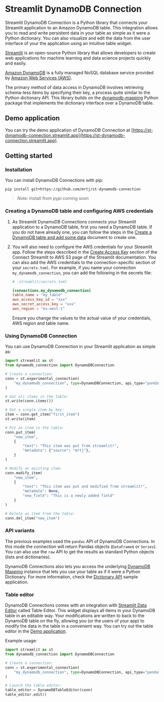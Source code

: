 # Streamlit DynamoDB Connection

Streamlit DynamoDB Connection is a Python library that connects your Streamlit application to an Amazon DynamoDB table. This integration allows you to read and write persistent data in your table as simple as it were a Python dictionary. You can also visualize and edit the data from the user interface of your the application using an intuitive table widget.

[Streamlit](https://streamlit.io) is an open-source Python library that allows developers to create web applications for machine learning and data science projects quickly and easily.

[Amazon DynamoDB](https://aws.amazon.com/dynamodb/) is a fully managed NoSQL database service provided by [Amazon Web Services (AWS)](http://aws.amazon.com).

The primary method of data access in DynamoDB involves retrieving schema-less items by specifying their key, a process quite similar to the Python dictionary API. This library builds on the [dynamodb-mapping](https://github.com/mrtj/dynamodb-mapping) Python package that implements the dictionary interface over a DynamoDB table.

## Demo application

You can try the demo application of DynamoDB Connection at [https://st-dynamodb-connection.streamlit.app](https://st-dynamodb-connection.streamlit.app).

## Getting started

### Installation

You can install DynamoDB Connections with pip:

```shell
pip install git+https://github.com/mrtj/st-dynamodb-connection
```

> *Note:* Install from pypi coming soon

### Creating a DynamoDB table and configuring AWS credentials

1. As Streamlit DynamoDB Connections connects your Streamlit application to a DynamoDB table, first you need a DynamoDB table. If you do not have already one, you can follow the steps in the [Create a DynamoDB table and add some data](./docs/create_table.md) document to create one.

2. You will also need to configure the AWS credentials for your Streamlit app. Follow the steps described in the [Create Access Key](https://docs.streamlit.io/knowledge-base/tutorials/databases/aws-s3#create-access-keys) section of the Connect Streamlit to AWS S3 page of the Streamlit documentation. You can also add the AWS credentials to the connection-specific section of your `secrets.toml`. For example, if you name your connection `my_dynamodb_connection`, you can add the following in the secrets file:

    ```conf
    # .streamlit/secrets.toml

    [connections.my_dynamodb_connection]
    table_name = "my_table"
    aws_access_key_id = "xxx"
    aws_secret_access_key = "xxx"
    aws_region = "eu-west-1"
    ```

    Ensure you change the values to the actual value of your credentials, AWS region and table name.

### Using DynamoDB Connection

You can use DynamoDB Connection in your Streamlit application as simple as:

```python
import streamlit as st
from dynamodb_connection import DynamoDBConnection

# Create a connection:
conn = st.experimental_connection(
    "my_dynamodb_connection", type=DynamoDBConnection, api_type="pandas"
)

# Get all items in the table:
st.write(conn.items())

# Get a single item by key:
item = conn.get_item("first_item")
st.write(item)

# Put an item in the table:
conn.put_item(
    "new_item",
    {
        "text": "This item was put from streamlit!",
        "metadata": {"source": "mrtj"},
    }
)

# Modify an existing item:
conn.modify_item(
    "new_item",
    {
        "text": "This item was put and modified from streamlit!",
        "metadata": None,
        "new_field": "This is a newly added field"
    }
)

# Delete an item from the table:
conn.del_item("new_item")
```

### API variants

The previous examples used the `pandas` API of DynamoDB Connections. In this mode the connection will return Pandas objects (`DataFrame`s or `Series`). You can also use the `raw` API to get the results as standard Python objects (lists and dictionaries).

DynamoDB Connections also lets you access the underlying [DynamoDB Mapping](https://github.com/mrtj/dynamodb-mapping) instance that lets you use your table as if it were a Python Dictionary. For more information, check the [Dictionary API](examples/pages/3_Dictionary_API.py) sample application.

### Table editor

DynamoDB Connections comes with an integration with [Streamlit Data Editor](https://docs.streamlit.io/library/api-reference/data/st.data_editor) called Table Editor. This widget displays all items in your DynamoDB table in an editable way. Your modifications are written to back to the DynamoDB table on the fly, allowing you (or the users of your app) to modify the data in the table in a convenient way. You can try out the table editor in the [Demo application](#demo-application).

Example usage:

```python
import streamlit as st
from dynamodb_connection import DynamoDBConnection

# Create a connection:
conn = st.experimental_connection(
    "my_dynamodb_connection", type=DynamoDBConnection, api_type="pandas"
)

# Launch the table editor:
table_editor = DynamoDBTableEditor(conn)
table_editor.edit()
```
